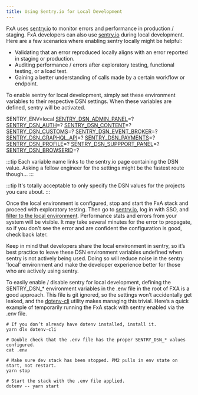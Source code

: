 ```yaml
---
title: Using Sentry.io for Local Development
---
```


FxA uses [sentry.io](https://sentry.io) to monitor errors and performance in production / staging. FxA developers can also use [sentry.io](https://sentry.io) during local development. Here are a few scenarios where enabling sentry locally might be helpful:

- Validating that an error reproduced locally aligns with an error reported in staging or production.
- Auditing performance / errors after exploratory testing, functional testing, or a load test.
- Gaining a better understanding of calls made by a certain workflow or endpoint. 

To enable sentry for local development, simply set these environment variables to their respective DSN settings. When these variables are defined, sentry will be activated. 

SENTRY_ENV=local
[SENTRY_DSN_ADMIN_PANEL](https://sentry.io/settings/mozilla/projects/fxa-admin-panel/keys/)=?
[SENTRY_DSN_AUTH](https://sentry.io/settings/mozilla/projects/fxa-auth/keys/)=?
[SENTRY_DSN_CONTENT](https://sentry.io/settings/mozilla/projects/fxa-content/)=?
[SENTRY_DSN_CUSTOMS](https://sentry.io/settings/mozilla/projects/fxa-customs/)=?
[SENTRY_DSN_EVENT_BROKER](https://sentry.io/settings/mozilla/projects/fxa-event-broker/keys/)=?
[SENTRY_DSN_GRAPHQL_API](https://sentry.io/settings/mozilla/projects/fxa-graphql-api/keys/)=?
[SENTRY_DSN_PAYMENTS](https://sentry.io/settings/mozilla/projects/fxa-payments/keys/)=?
[SENTRY_DSN_PROFILE](https://sentry.io/settings/mozilla/projects/fxa-profile/keys/)=?
[SENTRY_DSN_SUPPPORT_PANEL](https://sentry.io/settings/mozilla/projects/fxa-support-panel/)=?
[SENTRY_DSN_BROWSERID](https://sentry.io/settings/mozilla/projects/fxa-browserid-verify/keys/)=?

:::tip
Each variable name links to the sentry.io page containing the DSN value. Asking a fellow engineer for the settings might be the fastest route though... 
:::

:::tip
It's totally acceptable to only specify the DSN values for the projects you care about. 
:::

Once the local environment is configured, stop and start the FxA stack and proceed with exploratory testing. Then go to [sentry.io](https://sentry.io), log in with SSO, and [filter to the local environment](https://docs.sentry.io/product/sentry-basics/environments/). Performance stats and errors from your system will be visible. It may take several minutes for the error to propagate, so if you don't see the error and are confident the configuration is good, check back later.

Keep in mind that developers share the local environment in sentry, so it’s best practice to leave these DSN environment variables undefined when sentry is not actively being used. Doing so will reduce noise in the sentry 'local' environment and make the developer experience better for those who are actively using sentry.

To easily enable / disable sentry for local development, defining the SENTRY_DSN_* environment variables in the .env file in the root of FXA is a good approach. This file is git ignored, so the settings won’t accidentally get leaked, and the [dotenv-cli](https://www.npmjs.com/package/dotenv-cli) utility makes managing this trivial. Here’s a quick example of temporarily running the FxA stack with sentry enabled via the .env file.

```
# If you don’t already have dotenv installed, install it.
yarn dlx dotenv-cli

# Double check that the .env file has the proper SENTRY_DSN_* values configured.
cat .env

# Make sure dev stack has been stopped. PM2 pulls in env state on start, not restart.
yarn stop

# Start the stack with the .env file applied.
dotenv -- yarn start 
```
